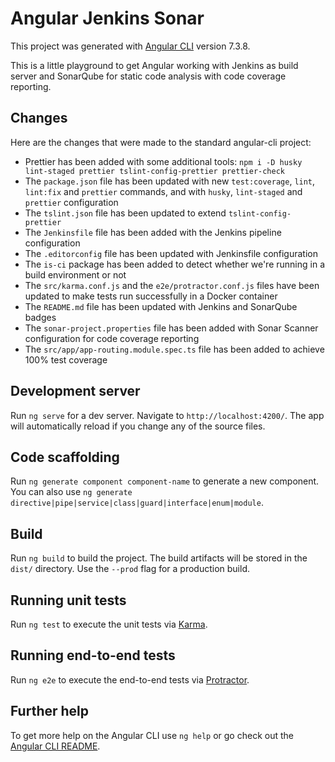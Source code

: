 # Angular Jenkins Sonar

This project was generated with [Angular CLI](https://github.com/angular/angular-cli) version 7.3.8.

This is a little playground to get Angular working with Jenkins as build server and SonarQube for static code analysis with code coverage reporting.

## Changes

Here are the changes that were made to the standard angular-cli project:
- Prettier has been added with some additional tools: `npm i -D husky lint-staged prettier tslint-config-prettier prettier-check`
- The `package.json` file has been updated with new `test:coverage`, `lint`, `lint:fix` and `prettier` commands, and with `husky`, `lint-staged` and `prettier` configuration
- The `tslint.json` file has been updated to extend `tslint-config-prettier`
- The `Jenkinsfile` file has been added with the Jenkins pipeline configuration
- The `.editorconfig` file has been updated with Jenkinsfile configuration
- The `is-ci` package has been added to detect whether we're running in a build environment or not
- The `src/karma.conf.js` and the `e2e/protractor.conf.js` files have been updated to make tests run successfully in a Docker container
- The `README.md` file has been updated with Jenkins and SonarQube badges
- The `sonar-project.properties` file has been added with Sonar Scanner configuration for code coverage reporting
- The `src/app/app-routing.module.spec.ts` file has been added to achieve 100% test coverage

## Development server

Run `ng serve` for a dev server. Navigate to `http://localhost:4200/`. The app will automatically reload if you change any of the source files.

## Code scaffolding

Run `ng generate component component-name` to generate a new component. You can also use `ng generate directive|pipe|service|class|guard|interface|enum|module`.

## Build

Run `ng build` to build the project. The build artifacts will be stored in the `dist/` directory. Use the `--prod` flag for a production build.

## Running unit tests

Run `ng test` to execute the unit tests via [Karma](https://karma-runner.github.io).

## Running end-to-end tests

Run `ng e2e` to execute the end-to-end tests via [Protractor](http://www.protractortest.org/).

## Further help

To get more help on the Angular CLI use `ng help` or go check out the [Angular CLI README](https://github.com/angular/angular-cli/blob/master/README.md).
